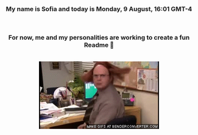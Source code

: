 


<div align="center">
<h3 >My name is Sofia and today is Monday, 9 August, 16:01 GMT-4</h3><br>
<h3 >For now, me and my personalities are working to create a fun Readme 👋
</h3><br>
<img src='img/dwight.gif' alt='working...'/>
</div>
